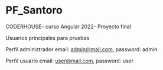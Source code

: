 # PF_Santoro
CODERHOUSE- curso Angular 2022- Proyecto final

Usuarios principales para pruebas

Perfil administrador
email: admin@mail.com,
password: admin

Perfil usuario
email: user@mail.com,
password: user

